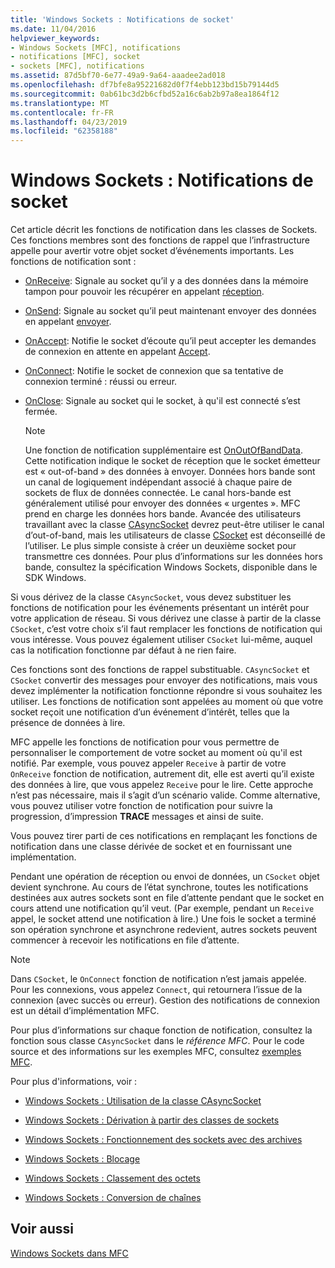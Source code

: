 ```yaml
---
title: 'Windows Sockets : Notifications de socket'
ms.date: 11/04/2016
helpviewer_keywords:
- Windows Sockets [MFC], notifications
- notifications [MFC], socket
- sockets [MFC], notifications
ms.assetid: 87d5bf70-6e77-49a9-9a64-aaadee2ad018
ms.openlocfilehash: df7bfe8a95221682d0f7f4ebb123bd15b79144d5
ms.sourcegitcommit: 0ab61bc3d2b6cfbd52a16c6ab2b97a8ea1864f12
ms.translationtype: MT
ms.contentlocale: fr-FR
ms.lasthandoff: 04/23/2019
ms.locfileid: "62358188"
---
```

# <a name="windows-sockets-socket-notifications"></a>Windows Sockets : Notifications de socket

Cet article décrit les fonctions de notification dans les classes de Sockets. Ces fonctions membres sont des fonctions de rappel que l’infrastructure appelle pour avertir votre objet socket d’événements importants. Les fonctions de notification sont :

- [OnReceive](../mfc/reference/casyncsocket-class.md#onreceive): Signale au socket qu’il y a des données dans la mémoire tampon pour pouvoir les récupérer en appelant [réception](../mfc/reference/casyncsocket-class.md#receive).

- [OnSend](../mfc/reference/casyncsocket-class.md#onsend): Signale au socket qu’il peut maintenant envoyer des données en appelant [envoyer](../mfc/reference/casyncsocket-class.md#send).

- [OnAccept](../mfc/reference/casyncsocket-class.md#onaccept): Notifie le socket d’écoute qu’il peut accepter les demandes de connexion en attente en appelant [Accept](../mfc/reference/casyncsocket-class.md#accept).

- [OnConnect](../mfc/reference/casyncsocket-class.md#onconnect): Notifie le socket de connexion que sa tentative de connexion terminé : réussi ou erreur.

- [OnClose](../mfc/reference/casyncsocket-class.md#onclose): Signale au socket qui le socket, à qu'il est connecté s’est fermée.

    > [!NOTE]
    >  Une fonction de notification supplémentaire est [OnOutOfBandData](../mfc/reference/casyncsocket-class.md#onoutofbanddata). Cette notification indique le socket de réception que le socket émetteur est « out-of-band » des données à envoyer. Données hors bande sont un canal de logiquement indépendant associé à chaque paire de sockets de flux de données connectée. Le canal hors-bande est généralement utilisé pour envoyer des données « urgentes ». MFC prend en charge les données hors bande. Avancée des utilisateurs travaillant avec la classe [CAsyncSocket](../mfc/reference/casyncsocket-class.md) devrez peut-être utiliser le canal d’out-of-band, mais les utilisateurs de classe [CSocket](../mfc/reference/csocket-class.md) est déconseillé de l’utiliser. Le plus simple consiste à créer un deuxième socket pour transmettre ces données. Pour plus d’informations sur les données hors bande, consultez la spécification Windows Sockets, disponible dans le SDK Windows.

Si vous dérivez de la classe `CAsyncSocket`, vous devez substituer les fonctions de notification pour les événements présentant un intérêt pour votre application de réseau. Si vous dérivez une classe à partir de la classe `CSocket`, c’est votre choix s’il faut remplacer les fonctions de notification qui vous intéresse. Vous pouvez également utiliser `CSocket` lui-même, auquel cas la notification fonctionne par défaut à ne rien faire.

Ces fonctions sont des fonctions de rappel substituable. `CAsyncSocket` et `CSocket` convertir des messages pour envoyer des notifications, mais vous devez implémenter la notification fonctionne répondre si vous souhaitez les utiliser. Les fonctions de notification sont appelées au moment où que votre socket reçoit une notification d’un événement d’intérêt, telles que la présence de données à lire.

MFC appelle les fonctions de notification pour vous permettre de personnaliser le comportement de votre socket au moment où qu'il est notifié. Par exemple, vous pouvez appeler `Receive` à partir de votre `OnReceive` fonction de notification, autrement dit, elle est averti qu’il existe des données à lire, que vous appelez `Receive` pour le lire. Cette approche n’est pas nécessaire, mais il s’agit d’un scénario valide. Comme alternative, vous pouvez utiliser votre fonction de notification pour suivre la progression, d’impression **TRACE** messages et ainsi de suite.

Vous pouvez tirer parti de ces notifications en remplaçant les fonctions de notification dans une classe dérivée de socket et en fournissant une implémentation.

Pendant une opération de réception ou envoi de données, un `CSocket` objet devient synchrone. Au cours de l’état synchrone, toutes les notifications destinées aux autres sockets sont en file d’attente pendant que le socket en cours attend une notification qu’il veut. (Par exemple, pendant un `Receive` appel, le socket attend une notification à lire.) Une fois le socket a terminé son opération synchrone et asynchrone redevient, autres sockets peuvent commencer à recevoir les notifications en file d’attente.

> [!NOTE]
>  Dans `CSocket`, le `OnConnect` fonction de notification n’est jamais appelée. Pour les connexions, vous appelez `Connect`, qui retournera l’issue de la connexion (avec succès ou erreur). Gestion des notifications de connexion est un détail d’implémentation MFC.

Pour plus d’informations sur chaque fonction de notification, consultez la fonction sous classe `CAsyncSocket` dans le *référence MFC*. Pour le code source et des informations sur les exemples MFC, consultez [exemples MFC](../overview/visual-cpp-samples.md).

Pour plus d'informations, voir :

- [Windows Sockets : Utilisation de la classe CAsyncSocket](../mfc/windows-sockets-using-class-casyncsocket.md)

- [Windows Sockets : Dérivation à partir des classes de sockets](../mfc/windows-sockets-deriving-from-socket-classes.md)

- [Windows Sockets : Fonctionnement des sockets avec des archives](../mfc/windows-sockets-how-sockets-with-archives-work.md)

- [Windows Sockets : Blocage](../mfc/windows-sockets-blocking.md)

- [Windows Sockets : Classement des octets](../mfc/windows-sockets-byte-ordering.md)

- [Windows Sockets : Conversion de chaînes](../mfc/windows-sockets-converting-strings.md)

## <a name="see-also"></a>Voir aussi

[Windows Sockets dans MFC](../mfc/windows-sockets-in-mfc.md)
